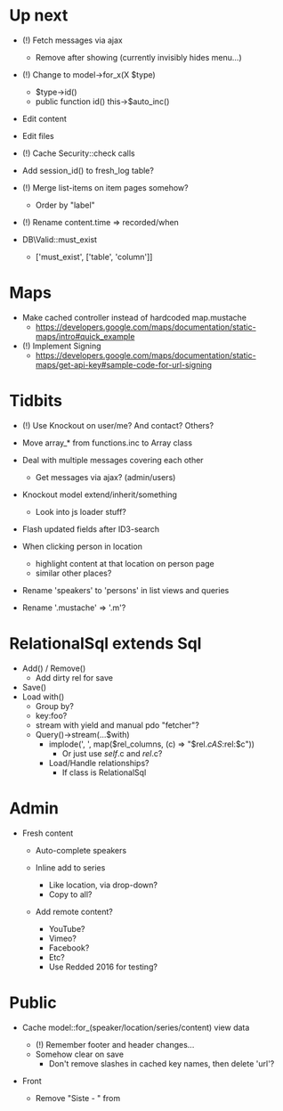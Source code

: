 Up next
===

- (!) Fetch messages via ajax
	- Remove after showing (currently invisibly hides menu...)

- (!) Change to model->for_x(X $type)
	- $type->id()
	- public function id() this->$auto_inc()

- Edit content
- Edit files

- (!) Cache Security::check calls
	
- Add session_id() to fresh_log table?
- (!) Merge list-items on item pages somehow?
	- Order by "label"

- (!) Rename content.time => recorded/when

- DB\Valid::must_exist
	- ['must_exist', ['table', 'column']]



Maps
===
- Make cached controller instead of hardcoded map.mustache
	- https://developers.google.com/maps/documentation/static-maps/intro#quick_example
- (!) Implement Signing
	- https://developers.google.com/maps/documentation/static-maps/get-api-key#sample-code-for-url-signing


Tidbits
===

- (!) Use Knockout on user/me? And contact? Others?

- Move array_* from functions.inc to Array class

- Deal with multiple messages covering each other
	- Get messages via ajax? (admin/users)
	
- Knockout model extend/inherit/something
	- Look into js loader stuff?

- Flash updated fields after ID3-search

- When clicking person in location
	- highlight content at that location on person page
	- similar other places?

- Rename 'speakers' to 'persons' in list views and queries

- Rename '.mustache' => '.m'?


RelationalSql extends Sql
===

- Add() / Remove()
	- Add dirty rel for save
- Save()
- Load with()
	- Group by?
	- key:foo?
	- stream with yield and manual pdo "fetcher"?
	- Query()->stream(...$with)
		- implode(', ', map($rel_columns, (c) => "$rel.$c AS :$rel:$c"))
			- Or just use $self.$c and $rel.$c?
		- Load/Handle relationships?
			- If class is RelationalSql


Admin
===

- Fresh content
	- Auto-complete speakers
	- Inline add to series
		- Like location, via drop-down?
		- Copy to all?

	- Add remote content?
		- YouTube?
		- Vimeo?
		- Facebook?
		- Etc?
		- Use Redded 2016 for testing?




Public
===

- Cache model::for_(speaker/location/series/content) view data
	- (!) Remember footer and header changes...
	- Somehow clear on save
		- Don't remove slashes in cached key names, then delete 'url'?

- Front
	- Remove "Siste - " from <title>
	- Latest content
		- By added
		- Fetch more link/button
	- Searchbar on top
		- Search for both content and series?
		- Result replaces latest content


- (!) Show content length AND speaker
	- How to get smoothly in person/series/location listings?

- Locations
	- Link map to google maps page
	- Edit
		- Search for website?
		- Show on dynamic map?


- Content
	- List files
	- Edit
		- Content editable?
		- {{#role.editor}}
		- Add files (select from new)
		- Add to / Remove from series
	- https://www.audioverse.org/english/sermons/recordings/3162/revival-and-transformation.html
	- https://www.audioverse.org/english/sermons/recordings/13863/1-soul-searching-our-emotions.html
	- Choose large/medium/small by comparing bitrate of same type

- File
	- Generate name from content
		- "Speaker - Title (time, etc.?)"

- RSS Feed
	- Latest content (created)
	- Latest sermon (recorded)
	- Series
	- Person?


- Search
	- In titles and descriptions?
	- Include speakers and series?
		- Like iMDB: Speakers, Series, Content (hide empty sections)
	- Full text index?
		- http://stackoverflow.com/a/11144591/39321

- Embedding and Sharing
	- Embed
		- Player for series/content/file?
	- Sharing
		- Facebook meta-data

- Sitemap.xml
	- Post to engines

- Time?
	- List by year/month
	- Choose between created/recorded

Profile?
===

- Add timestamps
	- Created timestamp
	- Verified timestamp
		- Set on email verification
		- Delete accounts not verified? (where !verified and created vs now())
- Add last_login / login_log?
- MyFavorites? (favorite_series_id =>)
- MySeries? (series.owner != null)
